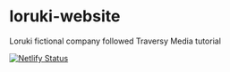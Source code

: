 # loruki-website
 Loruki fictional company followed Traversy Media tutorial
 
 [![Netlify Status](https://api.netlify.com/api/v1/badges/5fdba47f-9232-47d9-965c-d7333bf57d3b/deploy-status)](https://app.netlify.com/sites/loruki-website-tj/deploys)
